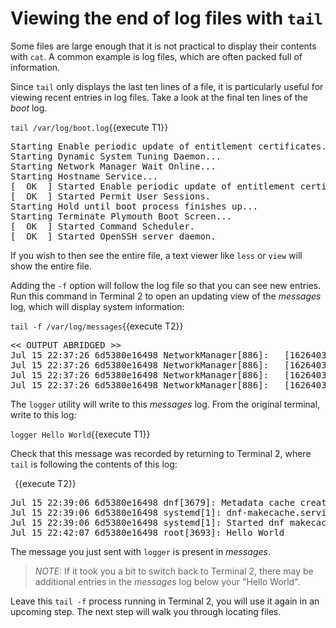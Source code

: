 # Viewing the end of log files with `tail`

Some files are large enough that it is not practical to display their contents
with `cat`. A common example is log files, which are often packed full of
information.

Since `tail` only displays the last ten lines of a file, it is particularly
useful for viewing recent entries in log files. Take a look at the final
ten lines of the _boot_ log.

`tail /var/log/boot.log`{{execute T1}}

<pre class=file>
Starting Enable periodic update of entitlement certificates....
Starting Dynamic System Tuning Daemon...
Starting Network Manager Wait Online...
Starting Hostname Service...
[  OK  ] Started Enable periodic update of entitlement certificates..
[  OK  ] Started Permit User Sessions.
Starting Hold until boot process finishes up...
Starting Terminate Plymouth Boot Screen...
[  OK  ] Started Command Scheduler.
[  OK  ] Started OpenSSH server daemon.
</pre>

If you wish to then see the entire file, a text viewer like `less` or `view`
will show the entire file.

Adding the `-f` option will follow the log file so that you can see new entries.
Run this command in Terminal 2 to open an updating view of the _messages_ log, which
will display system information:

`tail -f /var/log/messages`{{execute T2}}

<pre class=file>
<< OUTPUT ABRIDGED >>
Jul 15 22:37:26 6d5380e16498 NetworkManager[886]: <warn>  [1626403046.8294] device (ens5): Activation: failed for connection 'Wired connection 1'
Jul 15 22:37:26 6d5380e16498 NetworkManager[886]: <info>  [1626403046.8298] device (ens5): state change: failed -> disconnected (reason 'none', sys-iface-state: 'managed')
Jul 15 22:37:26 6d5380e16498 NetworkManager[886]: <info>  [1626403046.8343] dhcp4 (ens5): canceled DHCP transaction
Jul 15 22:37:26 6d5380e16498 NetworkManager[886]: <info>  [1626403046.8343] dhcp4 (ens5): state changed timeout -> done
</pre>

The `logger` utility will write to this _messages_ log. From the original terminal,
write to this log:

`logger Hello World`{{execute T1}}

Check that this message was recorded by returning to Terminal 2, where `tail` is
following the contents of this log:

` `{{execute T2}}

<pre class=file>
Jul 15 22:39:06 6d5380e16498 dnf[3679]: Metadata cache created.
Jul 15 22:39:06 6d5380e16498 systemd[1]: dnf-makecache.service: Succeeded.
Jul 15 22:39:06 6d5380e16498 systemd[1]: Started dnf makecache.
Jul 15 22:42:07 6d5380e16498 root[3693]: Hello World
</pre>

The message you just sent with `logger` is present in _messages_.

>_NOTE:_ If it took you a bit to switch back to Terminal 2, there may be additional
entries in the _messages_ log below your "Hello World".

Leave this `tail -f` process running in Terminal 2, you will use it again in
an upcoming step. The next step will walk you through locating files.
